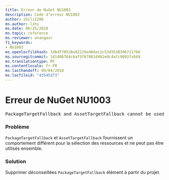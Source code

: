 ```yaml
---
title: Erreur de NuGet NU1003
description: Code d’erreur NU1003
author: zhili1208
ms.author: lzhi
ms.date: 06/25/2018
ms.topic: reference
ms.reviewer: anangaur
f1_keywords:
- NU1003
ms.openlocfilehash: 1dbdf70528e82219e48dac1c53d3538396711766
ms.sourcegitcommit: 1d1406764c6af5fb7801d462e0c4afc9092fa569
ms.translationtype: MT
ms.contentlocale: fr-FR
ms.lasthandoff: 09/04/2018
ms.locfileid: "43545373"
---
```

# <a name="nuget-error-nu1003"></a>Erreur de NuGet NU1003

<pre>PackageTargetFallback and AssetTargetFallback cannot be used together. Remove PackageTargetFallback(deprecated) references from the project environment.</pre>

### <a name="issue"></a>Problème
`PackageTargetFallback` et `AssetTargetFallback` fournissent un comportement différent pour la sélection des ressources et ne peut pas être utilisés ensemble.

### <a name="solution"></a>Solution
Supprimer déconseillées `PackageTargetFallback` élément à partir du projet.